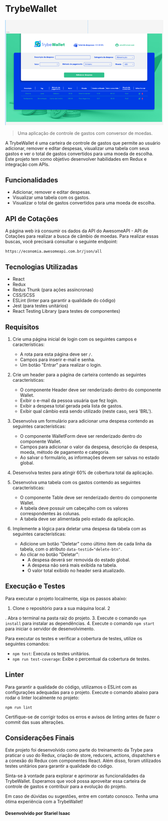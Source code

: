 # TrybeWallet

![TrybeWallet](TrybeWallet.png)

> Uma aplicação de controle de gastos com conversor de moedas.

A TrybeWallet é uma carteira de controle de gastos que permite ao usuário adicionar, remover e editar despesas, visualizar uma tabela com seus gastos e ver o total de gastos convertidos para uma moeda de escolha. Este projeto tem como objetivo desenvolver habilidades em Redux e integração com APIs.

## Funcionalidades

- Adicionar, remover e editar despesas.
- Visualizar uma tabela com os gastos.
- Visualizar o total de gastos convertidos para uma moeda de escolha.

## API de Cotações

A página web irá consumir os dados da API do AwesomeAPI - API de Cotações para realizar a busca de câmbio de moedas. Para realizar essas buscas, você precisará consultar o seguinte endpoint:

```
https://economia.awesomeapi.com.br/json/all
```

## Tecnologias Utilizadas

- React
- Redux
- Redux Thunk (para ações assíncronas)
- CSS/SCSS
- ESLint (linter para garantir a qualidade do código)
- Jest (para testes unitários)
- React Testing Library (para testes de componentes)

## Requisitos

1. Crie uma página inicial de login com os seguintes campos e características:
   - A rota para esta página deve ser `/`.
   - Campos para inserir e-mail e senha.
   - Um botão "Entrar" para realizar o login.

2. Crie um header para a página de carteira contendo as seguintes características:
   - O componente Header deve ser renderizado dentro do componente Wallet.
   - Exibir o e-mail da pessoa usuária que fez login.
   - Exibir a despesa total gerada pela lista de gastos.
   - Exibir qual câmbio está sendo utilizado (neste caso, será 'BRL').

3. Desenvolva um formulário para adicionar uma despesa contendo as seguintes características:
   - O componente WalletForm deve ser renderizado dentro do componente Wallet.
   - Campos para adicionar o valor da despesa, descrição da despesa, moeda, método de pagamento e categoria.
   - Ao salvar o formulário, as informações devem ser salvas no estado global.

4. Desenvolva testes para atingir 60% de cobertura total da aplicação.

5. Desenvolva uma tabela com os gastos contendo as seguintes características:
   - O componente Table deve ser renderizado dentro do componente Wallet.
   - A tabela deve possuir um cabeçalho com os valores correspondentes às colunas.
   - A tabela deve ser alimentada pelo estado da aplicação.

6. Implemente a lógica para deletar uma despesa da tabela com as seguintes características:
   - Adicione um botão "Deletar" como último item de cada linha da tabela, com o atributo `data-testid="delete-btn"`.
   - Ao clicar no botão "Deletar":
     - A despesa deverá ser removida do estado global.
     - A despesa não será mais exibida na tabela.
     - O valor total exibido no header será atualizado.

## Execução e Testes

Para executar o projeto localmente, siga os passos abaixo:

1. Clone o repositório para a sua máquina local.
2

. Abra o terminal na pasta raiz do projeto.
3. Execute o comando `npm install` para instalar as dependências.
4. Execute o comando `npm start` para iniciar o servidor de desenvolvimento.

Para executar os testes e verificar a cobertura de testes, utilize os seguintes comandos:

- `npm test`: Executa os testes unitários.
- `npm run test-coverage`: Exibe o percentual da cobertura de testes.

## Linter

Para garantir a qualidade do código, utilizamos o ESLint com as configurações adequadas para o projeto. Execute o comando abaixo para rodar o linter localmente no projeto:

```
npm run lint
```

Certifique-se de corrigir todos os erros e avisos de linting antes de fazer o commit das suas alterações.

## Considerações Finais

Este projeto foi desenvolvido como parte do treinamento da Trybe para praticar o uso do Redux, criação de store, reducers, actions, dispatchers e a conexão do Redux com componentes React. Além disso, foram utilizados testes unitários para garantir a qualidade do código.

Sinta-se à vontade para explorar e aprimorar as funcionalidades da TrybeWallet. Esperamos que você possa aproveitar essa carteira de controle de gastos e contribuir para a evolução do projeto.

Em caso de dúvidas ou sugestões, entre em contato conosco. Tenha uma ótima experiência com a TrybeWallet!


#### Desenvolvido por **Stariel Isaac**